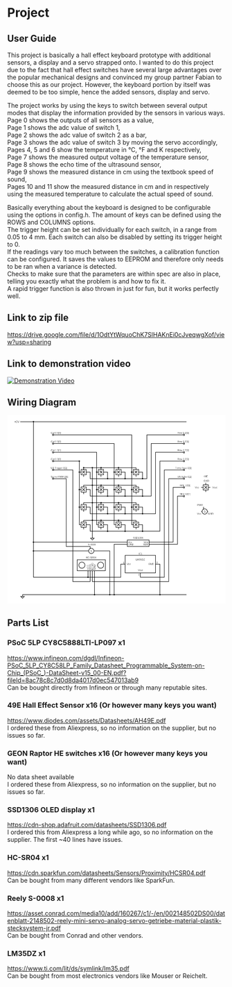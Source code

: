# Project
## User Guide  
This project is basically a hall effect keyboard prototype with additional sensors, a display and a servo strapped onto.
I wanted to do this project due to the fact that hall effect switches have several large advantages over the popular mechanical designs and convinced my group partner Fabian to choose this as our project.
However, the keyboard portion by itself was deemed to be too simple, hence the added sensors, display and servo.

The project works by using the keys to switch between several output modes that display the information provided by the sensors in various ways.  
Page 0 shows the outputs of all sensors as a value,  
Page 1 shows the adc value of switch 1,  
Page 2 shows the adc value of switch 2 as a bar,  
Page 3 shows the adc value of switch 3 by moving the servo accordingly,  
Pages 4, 5 and 6 show the temperature in °C, °F and K respectively,  
Page 7 shows the measured output voltage of the temperature sensor,  
Page 8 shows the echo time of the ultrasound sensor,  
Page 9 shows the measured distance in cm using the textbook speed of sound,  
Pages 10 and 11 show the measured distance in cm and in respectively using the measured temperature to calculate the actual speed of sound.

Basically everything about the keyboard is designed to be configurable using the options in config.h.
The amount of keys can be defined using the ROWS and COLUMNS options.  
The trigger height can be set individually for each switch, in a range from 0.05 to 4 mm.
Each switch can also be disabled by setting its trigger height to 0.  
If the readings vary too much between the switches, a calibration function can be configured. It saves the values to EEPROM and therefore only needs to be ran when a variance is detected.  
Checks to make sure that the parameters are within spec are also in place, telling you exactly what the problem is and how to fix it.  
A rapid trigger function is also thrown in just for fun, but it works perfectly well.

## Link to zip file
https://drive.google.com/file/d/1OdtYtWquoChK7SlHAKnEi0cJveqwgXof/view?usp=sharing

## Link to demonstration video
[![Demonstration Video](https://img.youtube.com/vi/dFBEIjEhHFQ/hqdefault.jpg)](https://www.youtube.com/watch?v=dFBEIjEhHFQ "Demonstration Video")

## Wiring Diagram
![Wiring Diagram](https://github.com/vermilion00/PSoC-Course/blob/master/Project/images/circuit.png "Wiring Diagram")

## Parts List
### PSoC 5LP CY8C5888LTI-LP097 x1  
https://www.infineon.com/dgdl/Infineon-PSoC_5LP_CY8C58LP_Family_Datasheet_Programmable_System-on-Chip_(PSoC_)-DataSheet-v15_00-EN.pdf?fileId=8ac78c8c7d0d8da4017d0ec547013ab9  
Can be bought directly from Infineon or through many reputable sites.

### 49E Hall Effect Sensor x16 (Or however many keys you want)  
https://www.diodes.com/assets/Datasheets/AH49E.pdf  
I ordered these from Aliexpress, so no information on the supplier, but no issues so far.

### GEON Raptor HE switches x16 (Or however many keys you want)  
No data sheet available  
I ordered these from Aliexpress, so no information on the supplier, but no issues so far.

### SSD1306 OLED display x1  
https://cdn-shop.adafruit.com/datasheets/SSD1306.pdf  
I ordered this from Aliexpress a long while ago, so no information on the supplier. The first ~40 lines have issues.

### HC-SR04 x1  
https://cdn.sparkfun.com/datasheets/Sensors/Proximity/HCSR04.pdf  
Can be bought from many different vendors like SparkFun.

### Reely S-0008 x1  
https://asset.conrad.com/media10/add/160267/c1/-/en/002148502DS00/datenblatt-2148502-reely-mini-servo-analog-servo-getriebe-material-plastik-stecksystem-jr.pdf  
Can be bought from Conrad and other vendors.

### LM35DZ x1  
https://www.ti.com/lit/ds/symlink/lm35.pdf  
Can be bought from most electronics vendors like Mouser or Reichelt.